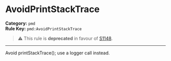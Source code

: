 # AvoidPrintStackTrace
**Category:** `pmd`<br/>
**Rule Key:** `pmd:AvoidPrintStackTrace`<br/>
> :warning: This rule is **deprecated** in favour of [S1148](https://rules.sonarsource.com/java/RSPEC-1148).

-----

Avoid printStackTrace(); use a logger call instead.
